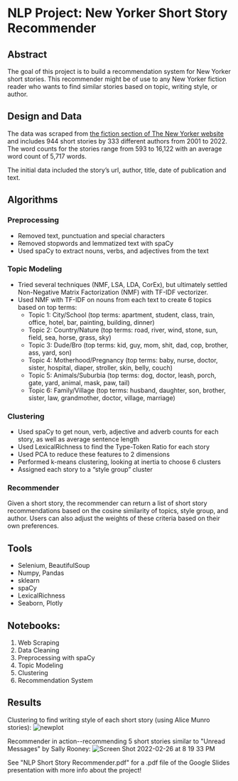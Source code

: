 # NLP Project: New Yorker Short Story Recommender

## Abstract

The goal of this project is to build a recommendation system for New Yorker short stories. This recommender might be of use to any New Yorker fiction reader who wants to find similar stories based on topic, writing style, or author.

## Design and Data

The data was scraped from [the fiction section of The New Yorker website](https://www.newyorker.com/magazine/fiction) and includes 944 short stories by 333 different authors from 2001 to 2022. The word counts for the stories range from 593 to 16,122 with an average word count of 5,717 words.

The initial data included the story’s url, author, title, date of publication and text. 

## Algorithms

### Preprocessing

- Removed text, punctuation and special characters
- Removed stopwords and lemmatized text with spaCy
- Used spaCy to extract nouns, verbs, and adjectives from the text

### Topic Modeling

- Tried several techniques (NMF, LSA, LDA, CorEx), but ultimately settled Non-Negative Matrix Factorization (NMF) with TF-IDF vectorizer.
- Used NMF with TF-IDF on nouns from each text to create 6 topics based on top terms:
    - Topic 1: City/School (top terms: apartment, student, class, train, office, hotel, bar, painting, building, dinner)
    - Topic 2: Country/Nature (top terms: road, river, wind, stone, sun, field, sea, horse, grass, sky)
    - Topic 3: Dude/Bro (top terms: kid, guy, mom, shit, dad, cop, brother, ass, yard, son)
    - Topic 4: Motherhood/Pregnancy (top terms: baby, nurse, doctor, sister, hospital, diaper, stroller, skin, belly, couch)
    - Topic 5: Animals/Suburbia (top terms: dog, doctor, leash, porch, gate, yard, animal, mask, paw, tail)
    - Topic 6: Family/Village (top terms: husband, daughter, son, brother, sister, law, grandmother, doctor, village, marriage)

### Clustering

- Used spaCy to get noun, verb, adjective and adverb counts for each story, as well as average sentence length
- Used LexicalRichness to find the Type-Token Ratio for each story
- Used PCA to reduce these features to 2 dimensions
- Performed k-means clustering, looking at inertia to choose 6 clusters
- Assigned each story to a “style group” cluster

### Recommender

Given a short story, the recommender can return a list of short story recommendations based on the cosine similarity of topics, style group, and author. Users can also adjust the weights of these criteria based on their own preferences.

## Tools

- Selenium, BeautifulSoup
- Numpy, Pandas
- sklearn
- spaCy
- LexicalRichness
- Seaborn, Plotly

## Notebooks:

1. Web Scraping
2. Data Cleaning
3. Preprocessing with spaCy
4. Topic Modeling
5. Clustering
6. Recommendation System

## Results

Clustering to find writing style of each short story (using Alice Munro stories):
![newplot](https://user-images.githubusercontent.com/81931093/155864272-0c23e46b-328a-47de-9e2d-a7cd42fc9395.png)

Recommender in action--recommending 5 short stories similar to "Unread Messages" by Sally Rooney:
![Screen Shot 2022-02-26 at 8 19 33 PM](https://user-images.githubusercontent.com/81931093/155864320-f5dcdb69-5f91-400c-9543-bef491f513b7.png)

See "NLP Short Story Recommender.pdf" for a .pdf file of the Google Slides presentation with more info about the project!

